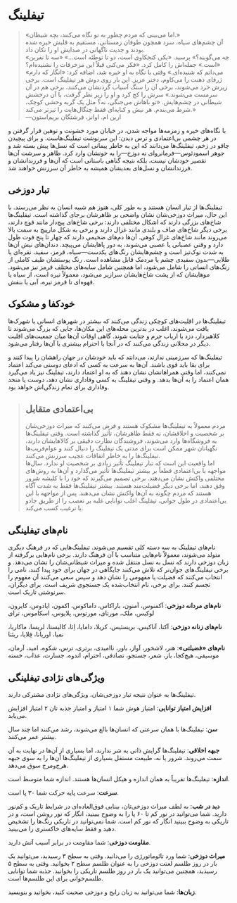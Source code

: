 # تیفلینگ
> «اما می‌بینی که مردم چطور به تو نگاه می‌کنند، بچه شیطان.»  
آن چشم‌های سیاه، سرد همچون طوفان زمستانی، مستقیم به قلبش خیره شده بودند و جدیت ناگهانی در صدایش او را تکان داد.  
«چه می‌گویند؟» پرسید. «یکی کنجکاوی است، دو تا توطئه است...»
«سه تا نفرین است.» جمله‌اش را کامل کرد. «فکر می‌کنی قبلاً این مزخرفات را نشنیده‌ام؟»  
«می‌دانم که شنیده‌ای.» وقتی با نگاه به او خیره شد، اضافه کرد: «انگار که دارم ژرفای ذهنت را می‌کاوم، دختر عزیز. این بار روی دوش هر تیفلینگ است. برخی زیرش خرد می‌شوند، برخی آن را سنگ آسیاب گردنشان می‌کنند، برخی هم در آن سرمست می‌شوند.» سرش را کج کرد و او را زیر نظر گرفت، با آن درخشش شیطانی در چشم‌هایش. «تو باهاش می‌جنگی، نه؟ مثل یک گربه وحشی کوچک، شرط می‌بندم. هر نیش و کنایه‌ای فقط چنگال‌هایت را تیزتر می‌کند.»  
—ارین ام. اوانز، فرشتگان بریم‌استون

با نگاه‌های خیره و زمزمه‌ها مواجه شدن، در خیابان مورد خشونت و توهین قرار گرفتن و در هر چشمی بی‌اعتمادی و ترس دیدن: این سرنوشت تیفلینگ‌هاست. و برای پیچیدن چاقو در زخم، تیفلینگ‌ها می‌دانند که این به خاطر پیمانی است که نسل‌ها پیش بسته شد و جوهر اسمودئوس—فرمانروای نه دوزخ—را به خونشان وارد کرد. ظاهر و سرشت آن‌ها تقصیر خودشان نیست، بلکه نتیجه گناهی باستانی است که آن‌ها و فرزندانشان و فرزندانشان و نسل‌های بعدیشان همیشه به خاطر آن سرزنش خواهند شد.

## تبار دوزخی
تیفلینگ‌ها از تبار انسان هستند و به طور کلی، هنوز هم شبیه انسان به نظر می‌رسند. با این حال، میراث دوزخی‌شان نشان واضحی بر ظاهرشان برجای گذاشته است. تیفلینگ‌ها شاخ‌های بزرگی دارند که اشکال مختلفی دارند: برخی شاخ‌های پیچ‌دار مانند قوچ دارند، برخی دیگر شاخ‌های صاف و بلندی مانند غزال دارند و برخی به شکل مارپیچ به سمت بالا می‌روند مانند شاخ‌های غزال کوهی. آن‌ها دم‌های ضخیمی دارند که چهار تا پنج فوت طول دارد و وقتی عصبانی یا عصبی می‌شوند، به دور پاهایشان می‌پیچد. دندان‌های نیش آن‌ها به شدت نوک‌تیز است و چشم‌هایشان رنگ‌های یکدست—سیاه، قرمز، سفید، نقره‌ای یا طلایی—بدون سفیدی چشم یا مردمک قابل مشاهده است. رنگ پوستشان طیف کاملی از رنگ‌های انسانی را شامل می‌شود، اما همچنین شامل سایه‌های مختلف قرمز نیز می‌شود. موهایشان که از پشت شاخ‌هایشان سرازیر می‌شود، معمولاً تیره است، از سیاه یا قهوه‌ای تا قرمز تیره، آبی یا بنفش.

## خودکفا و مشکوک
تیفلینگ‌ها در اقلیت‌های کوچکی زندگی می‌کنند که بیشتر در شهرهای انسانی یا شهرک‌ها یافت می‌شوند، اغلب در بدترین محله‌های این مکان‌ها، جایی که بزرگ می‌شوند تا کلاهبردار، دزد یا ارباب جرم و جنایت شوند. گاهی اوقات آن‌ها میان جمعیت‌های اقلیت دیگر در محلاتی زندگی می‌کنند که در آنجا با احترام بیشتری با آن‌ها رفتار می‌شود.

تیفلینگ‌ها که سرزمینی ندارند، می‌دانند که باید خودشان در جهان راهشان را پیدا کنند و برای بقا باید قوی باشند. آن‌ها به سرعت به کسی که ادعای دوستی می‌کند اعتماد نمی‌کنند، اما وقتی همراهانشان نشان دهند که به او اعتماد دارند، تیفلینگ نیز یاد می‌گیرد همان اعتماد را به آن‌ها بدهد. و وقتی تیفلینگ به کسی وفاداری نشان دهد، دوست یا متحد وفاداری برای تمام زندگی‌اش خواهد بود.

> ## بی‌اعتمادی متقابل
> مردم معمولاً به تیفلینگ‌ها مشکوک هستند و فرض می‌کنند که میراث دوزخی‌شان بر شخصیت و اخلاقشان، نه فقط ظاهرشان، تأثیر گذاشته است. وقتی تیفلینگ‌ها به فروشگاه‌ها وارد می‌شوند، فروشندگان نظارت دقیقی بر کالاهایشان دارند، نگهبانان شهر ممکن است برای مدتی یک تیفلینگ را دنبال کنند و عوام‌فریب‌ها تیفلینگ‌ها را به خاطر اتفاقات عجیب سرزنش می‌کنند.  
اما واقعیت این است که تبار تیفلینگ تأثیر زیادی بر شخصیت او ندارد. سال‌ها مواجهه با بی‌اعتمادی قطعاً بر بیشتر تیفلینگ‌ها تأثیر می‌گذارد و آن‌ها به روش‌های مختلفی واکنش نشان می‌دهند. برخی تصمیم می‌گیرند که خود را با کلیشه شرور وفق دهند، اما برخی دیگر فضیلت‌مند هستند. بیشتر تیفلینگ‌ها فقط به شدت آگاه هستند که مردم چگونه به آن‌ها واکنش نشان می‌دهند. پس از مواجهه با این بی‌اعتمادی در طول جوانی، تیفلینگ اغلب توانایی غلبه بر تعصب را از طریق جادو یا ترغیب کسب می‌کند.

## نام‌های تیفلینگی
نام‌های تیفلینگ به سه دسته کلی تقسیم می‌شوند. تیفلینگ‌هایی که در فرهنگ دیگری متولد می‌شوند، معمولاً نام‌هایی متناسب با آن فرهنگ دارند. برخی نام‌هایی برگرفته از زبان دوزخی دارند که نسل به نسل منتقل شده و میراث شیطانی‌شان را نشان می‌دهد. و برخی تیفلینگ‌های جوان‌تر که تلاش می‌کنند جایگاهی در جهان برای خود پیدا کنند، نامی را انتخاب می‌کنند که فضیلت یا مفهومی را نشان دهد و سپس سعی می‌کنند آن مفهوم را تجسم کنند. برای برخی، نام انتخاب‌شده یک جستجوی شریف است. برای دیگران، سرنوشتی تاریک است.

**نام‌های مردانه دوزخی**: آکمنوس، آمنون، باراکاس، داماکوس، اکمون، ایادوس، کایرون، لوکیس، ملک، مورتای، مورتوس، پلایوس، اسکاموس، ترای

**نام‌های زنانه دوزخی**: آکتا، آناکیس، بریسئیس، کریلا، دامایا، اِئا، کالیستا، لریسا، ماکاریا، نمیا، اوریانا، فِلایا، ریئتا

**نام‌های «فضیلتی»**: هنر، لاشخور، آواز، باور، ناامیدی، برتری، ترس، شکوه، امید، آرمان، موسیقی، هیچ‌کجا، باز، شعر، جستجو، تصادفی، احترام، اندوه، جسارت، عذاب، خسته

## ویژگی‌های نژادی تیفلینگی
تیفلینگ‌ها به عنوان نتیجه تبار دوزخی‌شان، ویژگی‌های نژادی مشترکی دارند.

**افزایش امتیاز توانایی**: امتیاز هوش شما ۱ امتیاز و امتیاز جذبه ‌تان ۲ امتیاز افزایش می‌یابد.

**سن**: تیفلینگ‌ها با همان سرعتی که انسان‌ها بالغ می‌شوند، رشد می‌کنند اما چند سال بیشتر عمر می‌کنند.

**جبهه اخلاقی**: تیفلینگ‌ها گرایش ذاتی به شر ندارند، اما بسیاری از آن‌ها در نهایت به آن سمت می‌روند. شرور یا نه، طبیعت مستقل بسیاری از تیفلینگ‌ها آن‌ها را به سوی جبهه هرج‌ومرج سوق می‌دهد.

**اندازه**: تیفلینگ‌ها تقریباً به همان اندازه و هیکل انسان‌ها هستند. اندازه شما متوسط است.

**سرعت**: سرعت پایه حرکت شما ۳۰ پا است.

**دید در شب**: به لطف میراث دوزخی‌تان، بینایی فوق‌العاده‌ای در شرایط تاریک و کم‌نور دارید. شما می‌توانید در نور کم تا ۶۰ پا را به وضوح ببینید، انگار که نور روشن است، و در تاریکی به وضوح ببینید انگار که نور کم است. شما نمی‌توانید در تاریکی رنگ‌ها را تشخیص دهید و فقط سایه‌های خاکستری را می‌بینید.

**مقاومت دوزخی**: شما مقاومت در برابر آسیب آتش دارید.

**میراث دوزخی**: شما ورد تائوماتورژی را می‌دانید. وقتی به سطح ۳ رسیدید، می‌توانید یک بار در روز طلسم لعنت دوزخی را به عنوان طلسم سطح ۲ بخوانید. وقتی به سطح ۵ رسیدید، همچنین می‌توانید یک بار در روز طلسم تاریکی را بخوانید. جذبه  شما توانایی طلسم‌خوانی برای این طلسم‌ها است.

**زبان‌ها**: شما می‌توانید به زبان رایج و دوزخی صحبت کنید، بخوانید و بنویسید.